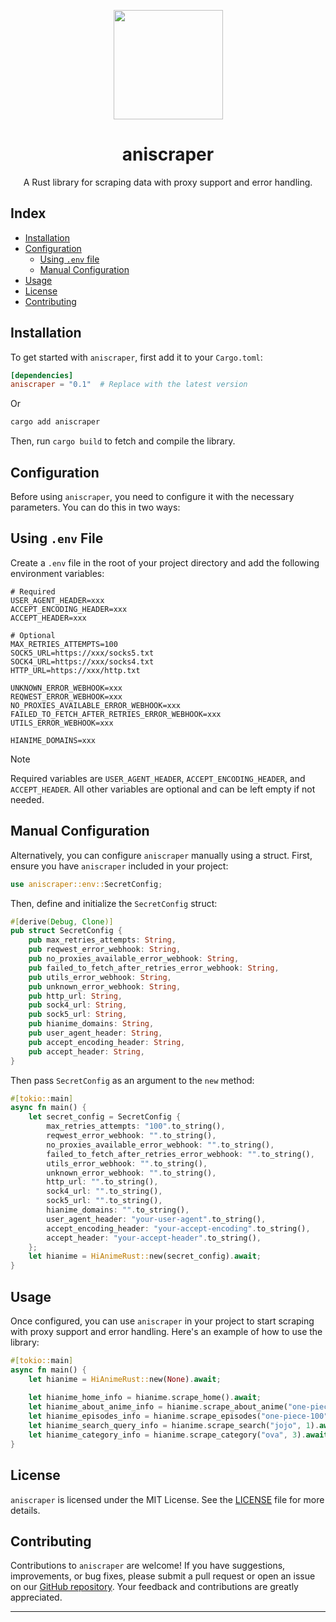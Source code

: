<p align="center"><img src="https://github.com/user-attachments/assets/87ace4a6-a3ed-4c7c-903c-2b055628cc54" width="175"/></p>

<h1 align="center">aniscraper</h1>

<p align="center">
  A Rust library for scraping data with proxy support and error handling.
</p>

## Index

- [Installation](#installation)
- [Configuration](#configuration)
  - [Using `.env` file](#using-env-file)
  - [Manual Configuration](#manual-configuration)
- [Usage](#usage)
- [License](#license)
- [Contributing](#contributing)

##  <span id="installation">Installation</span>

To get started with `aniscraper`, first add it to your `Cargo.toml`:

```toml
[dependencies]
aniscraper = "0.1"  # Replace with the latest version
```

Or

```bash
cargo add aniscraper
```

Then, run `cargo build` to fetch and compile the library.

##  <span id="configuration">Configuration</span>

Before using `aniscraper`, you need to configure it with the necessary parameters. You can do this in two ways:

##  <span id="using-env-file">Using `.env` File</span>

Create a `.env` file in the root of your project directory and add the following environment variables:

```env
# Required
USER_AGENT_HEADER=xxx
ACCEPT_ENCODING_HEADER=xxx
ACCEPT_HEADER=xxx

# Optional
MAX_RETRIES_ATTEMPTS=100
SOCK5_URL=https://xxx/socks5.txt
SOCK4_URL=https://xxx/socks4.txt
HTTP_URL=https://xxx/http.txt

UNKNOWN_ERROR_WEBHOOK=xxx
REQWEST_ERROR_WEBHOOK=xxx
NO_PROXIES_AVAILABLE_ERROR_WEBHOOK=xxx
FAILED_TO_FETCH_AFTER_RETRIES_ERROR_WEBHOOK=xxx
UTILS_ERROR_WEBHOOK=xxx

HIANIME_DOMAINS=xxx
```

>[!NOTE]
>Required variables are `USER_AGENT_HEADER`, `ACCEPT_ENCODING_HEADER`, and `ACCEPT_HEADER`. All other variables are optional and can be left empty if not needed.

##  <span id="manual-configuration">Manual Configuration</span>

Alternatively, you can configure `aniscraper` manually using a struct. First, ensure you have `aniscraper` included in your project:

```rust
use aniscraper::env::SecretConfig;
```

Then, define and initialize the `SecretConfig` struct:

```rust
#[derive(Debug, Clone)]
pub struct SecretConfig {
    pub max_retries_attempts: String,
    pub reqwest_error_webhook: String,
    pub no_proxies_available_error_webhook: String,
    pub failed_to_fetch_after_retries_error_webhook: String,
    pub utils_error_webhook: String,
    pub unknown_error_webhook: String,
    pub http_url: String,
    pub sock4_url: String,
    pub sock5_url: String,
    pub hianime_domains: String,
    pub user_agent_header: String,
    pub accept_encoding_header: String,
    pub accept_header: String,
}
```

Then pass `SecretConfig` as an argument to the `new` method:

```rust
#[tokio::main]
async fn main() {
    let secret_config = SecretConfig {
        max_retries_attempts: "100".to_string(),
        reqwest_error_webhook: "".to_string(),
        no_proxies_available_error_webhook: "".to_string(),
        failed_to_fetch_after_retries_error_webhook: "".to_string(),
        utils_error_webhook: "".to_string(),
        unknown_error_webhook: "".to_string(),
        http_url: "".to_string(),
        sock4_url: "".to_string(),
        sock5_url: "".to_string(),
        hianime_domains: "".to_string(),
        user_agent_header: "your-user-agent".to_string(),
        accept_encoding_header: "your-accept-encoding".to_string(),
        accept_header: "your-accept-header".to_string(),
    };
    let hianime = HiAnimeRust::new(secret_config).await;
}
```

##  <span id="usage">Usage</span>

Once configured, you can use `aniscraper` in your project to start scraping with proxy support and error handling. Here's an example of how to use the library:

```rust
#[tokio::main]
async fn main() {
    let hianime = HiAnimeRust::new(None).await;
    
    let hianime_home_info = hianime.scrape_home().await;
    let hianime_about_anime_info = hianime.scrape_about_anime("one-piece-100").await;
    let hianime_episodes_info = hianime.scrape_episodes("one-piece-100").await;
    let hianime_search_query_info = hianime.scrape_search("jojo", 1).await;
    let hianime_category_info = hianime.scrape_category("ova", 3).await;
}
```

##  <span id="license">License</span>

`aniscraper` is licensed under the MIT License. See the [LICENSE](LICENSE) file for more details.

##  <span id="contributing">Contributing</span>

Contributions to `aniscraper` are welcome! If you have suggestions, improvements, or bug fixes, please submit a pull request or open an issue on our [GitHub repository](https://github.com/your-username/aniscraper). Your feedback and contributions are greatly appreciated.

---
